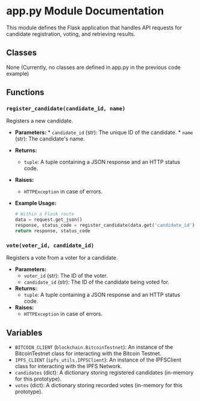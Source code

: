 # app.py Module Documentation

This module defines the Flask application that handles API requests for candidate registration, voting, and retrieving results.

## Classes

None (Currently, no classes are defined in app.py in the previous code example)

## Functions

### `register_candidate(candidate_id, name)`

Registers a new candidate.

 *   **Parameters:**
    *   `candidate_id` (str): The unique ID of the candidate.
    *   `name` (str): The candidate's name.
*   **Returns:**
    *   `tuple`: A tuple containing a JSON response and an HTTP status code.
*   **Raises:**
    *   `HTTPException` in case of errors.
*   **Example Usage:**

    ```python
    # Within a Flask route
    data = request.get_json()
    response, status_code = register_candidate(data.get('candidate_id'), data.get('name'))
    return response, status_code
    ```

### `vote(voter_id, candidate_id)`

Registers a vote from a voter for a candidate.

*   **Parameters:**
    *   `voter_id` (str): The ID of the voter.
    *   `candidate_id` (str): The ID of the candidate being voted for.
*   **Returns:**
    *   `tuple`: A tuple containing a JSON response and an HTTP status code.
*   **Raises:**
    *   `HTTPException` in case of errors.

## Variables

*   `BITCOIN_CLIENT` (`blockchain.BitcoinTestnet`): An instance of the BitcoinTestnet class for interacting with the Bitcoin Testnet.
* `IPFS_CLIENT` (`ipfs_utils.IPFSClient`): An instance of the IPFSClient class for interacting with the IPFS Network.
*   `candidates` (dict): A dictionary storing registered candidates (in-memory for this prototype).
*   `votes` (dict): A dictionary storing recorded votes (in-memory for this prototype).